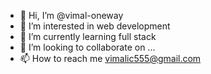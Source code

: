 - 👋 Hi, I’m @vimal-oneway
- 👀 I’m interested in web development 
- 🌱 I’m currently learning full stack
- 💞️ I’m looking to collaborate on ...
- 📫 How to reach me vimalic555@gmail.com

<!---
vimal-oneway/vimal-oneway is a ✨ special ✨ repository because its `README.md` (this file) appears on your GitHub profile.
You can click the Preview link to take a look at your changes.
--->
